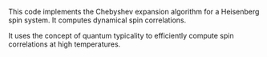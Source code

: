 This code implements the Chebyshev expansion algorithm for a Heisenberg spin system. It computes dynamical spin correlations.

It uses the concept of quantum typicality to efficiently compute spin correlations at high temperatures.
